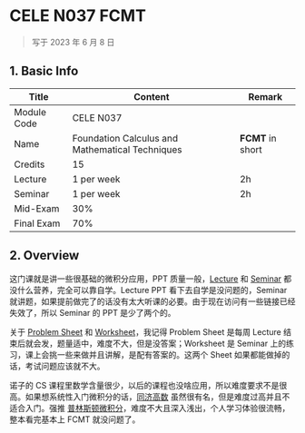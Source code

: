 # CELE N037 FCMT

>   写于 2023 年 6 月 8 日

## 1. Basic Info

| Title       | Content                                         | Remark            |
| ----------- | ----------------------------------------------- | ----------------- |
| Module Code | CELE N037                                       |                   |
| Name        | Foundation Calculus and Mathematical Techniques | **FCMT** in short |
| Credits     | 15                                              |                   |
| Lecture     | 1 per week                                      | 2h                |
| Seminar     | 1 per week                                      | 2h                |
| Mid-Exam    | 30%                                             |                   |
| Final Exam  | 70%                                             |                   |

## 2. Overview

这门课就是讲一些很基础的微积分应用，PPT 质量一般，[Lecture](./Lecture) 和 [Seminar](./Seminar) 都没什么营养，完全可以靠自学。Lecture PPT 看下去自学是没问题的，Seminar 就讲题，如果提前做完了的话没有太大听课的必要。由于现在访问有一些链接已经失效了，所以 Seminar 的 PPT 是少了两个的。

关于 [Problem Sheet](<./Problem Sheet>) 和 [Worksheet](./Worksheet)，我记得 Problem Sheet 是每周 Lecture 结束后就会发，题量适中，难度不大，但是没答案；Worksheet 是 Seminar 上的练习，课上会挑一些来做并且讲解，是配有答案的。这两个 Sheet 如果都能做掉的话，考试问题应该就不大。

诺子的 CS 课程里数学含量很少，以后的课程也没啥应用，所以难度要求不是很高。如果想系统性入门微积分的话，[同济高数](https://book.douban.com/subject/26311133/) 虽然很有名，但是难度过高并且不适合入门。强推 [普林斯顿微积分](https://book.douban.com/subject/26899701/)，难度不大且深入浅出，个人学习体验很流畅，整本看完基本上 FCMT 就没问题了。
